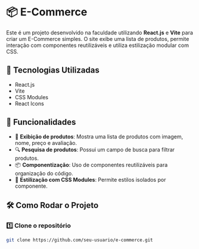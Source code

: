 # 📦 E-Commerce

Este é um projeto desenvolvido na faculdade utilizando **React.js** e **Vite** para criar um E-Commerce simples. O site exibe uma lista de produtos, permite interação com componentes reutilizáveis e utiliza estilização modular com CSS.

## 🚀 Tecnologias Utilizadas

- React.js
- Vite
- CSS Modules
- React Icons

## 📌 Funcionalidades

- 📌 **Exibição de produtos**: Mostra uma lista de produtos com imagem, nome, preço e avaliação.
- 🔍 **Pesquisa de produtos**: Possui um campo de busca para filtrar produtos.
- 📦 **Componentização**: Uso de componentes reutilizáveis para organização do código.
- 🎨 **Estilização com CSS Modules**: Permite estilos isolados por componente.

## 🛠️ Como Rodar o Projeto

### 1️⃣ Clone o repositório
```sh
git clone https://github.com/seu-usuario/e-commerce.git

